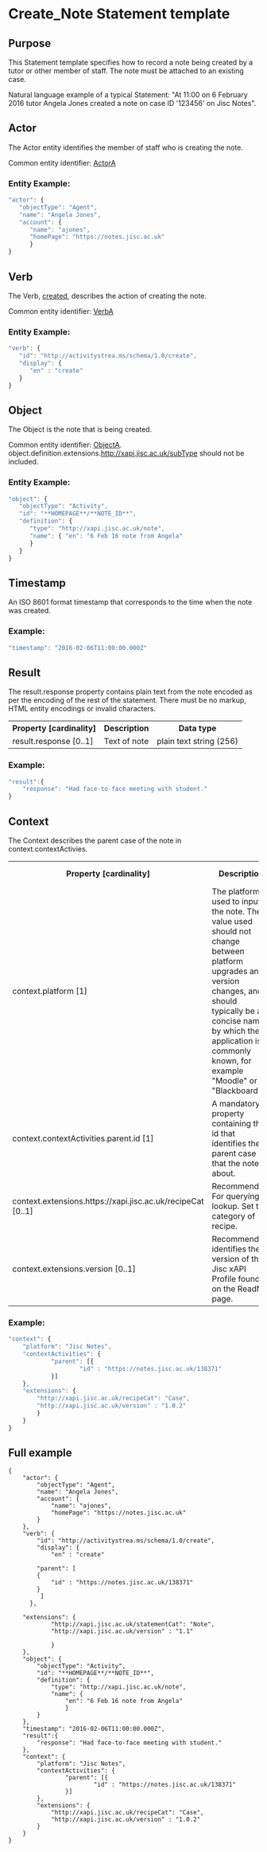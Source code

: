 # Create_Note Statement template

## Purpose
This Statement template specifies how to record a note being created by a tutor or other member of staff. The note must be attached to an existing case.

Natural language example of a typical Statement: "At 11:00 on 6 February 2016 tutor Angela Jones created a note on case ID '123456' on Jisc Notes".

## Actor
The Actor entity identifies the member of staff who is creating the note.

Common entity identifier: [ActorA](/common_structures.md#actora)

### Entity Example:

``` Javascript
"actor": {
   "objectType": "Agent",
   "name": "Angela Jones",
   "account": {
      "name": "ajones",
      "homePage": "https://notes.jisc.ac.uk"
      }
}
```

## Verb
The Verb, [created](/vocabulary.md#created), describes the action of creating the note.

Common entity identifier: [VerbA](/common_structures.md#verba)

### Entity Example:

``` javascript
"verb": {
   "id": "http://activitystrea.ms/schema/1.0/create",
   "display": {
      "en" : "create"
   }
}
```

## Object
The Object is the note that is being created.

Common entity identifier: [ObjectA](/common_structures.md#objecta). object.definition.extensions.http://xapi.jisc.ac.uk/subType should not be included.

### Entity Example:

``` javascript
"object": {
   "objectType": "Activity",
   "id": "**HOMEPAGE**/**NOTE_ID**",	
   "definition": {
      "type": "http://xapi.jisc.ac.uk/note",			
      "name": { "en": "6 Feb 16 note from Angela"
      }   
   }
}
```

## Timestamp

An ISO 8601 format timestamp that corresponds to the time when the note was created.

### Example:

``` javascript
"timestamp": "2016-02-06T11:00:00.000Z"
```

## Result
The result.response property contains plain text from the note encoded as per the encoding of the rest of the statement. There must be no markup,  HTML entity encodings or invalid characters.

<table>
	<tr><th>Property [cardinality]</th><th>Description</th><th>Data type</th></tr>
	<tr>
		<td>result.response [0..1]</td>
		<td>Text of note</td>
		<td>plain text string (256)</td>
	</tr>
</table>

### Example:

``` javascript
"result":{
	"response": "Had face-to-face meeting with student."
}
```

## Context

The Context describes the parent case of the note in context.contextActivies.

<table>
	<tr><th>Property [cardinality]</th><th>Description</th><th>Value information</</th></tr>
	<tr>
		<td>context.platform [1]</td>
		<td>The platform used to input the note. The value used should not change between platform upgrades and version changes, and should typically be a concise name by which the application is commonly known, for example "Moodle" or "Blackboard"</td>
		<td>string</td>
	</tr>
	<tr>
		<td>context.contextActivities.parent.id [1]</td>
		<td>A mandatory property containing the id that identifies the parent case that the note is about. 
		<td>string</td>
	</tr>
	<tr>
		<td>context.extensions.https://xapi.jisc.ac.uk/recipeCat [0..1]</td>
		<td>Recommended For querying lookup. Set to category of recipe.<br/></td>
		<td>string</td>
	</tr>
	<tr>
		<td>context.extensions.version [0..1]</td>
		<td>Recommended, identifies the version of the Jisc xAPI Profile found on the ReadMe page. <br/></td>
		<td>decimal</td>
	</tr>

</table>

### Example:
``` javascript
"context": {
	"platform": "Jisc Notes",
	"contextActivities": {
        	"parent": [{
            		"id" : "https://notes.jisc.ac.uk/138371"
        	}]
	},
	"extensions": {
		"http://xapi.jisc.ac.uk/recipeCat": "Case",
		"http://xapi.jisc.ac.uk/version" : "1.0.2"
		}
	}
}
```
## Full example
```
{
	"actor": {
		"objectType": "Agent",
		"name": "Angela Jones",
		"account": {
			"name": "ajones",
			"homePage": "https://notes.jisc.ac.uk"
		}
	},
	"verb": {
		"id": "http://activitystrea.ms/schema/1.0/create",
		"display": {
			"en" : "create"

        "parent": [
        {
            "id" : "https://notes.jisc.ac.uk/138371"
        }
		 ]
	  },

    "extensions": {
			"http://xapi.jisc.ac.uk/statementCat": "Note",
			"http://xapi.jisc.ac.uk/version" : "1.1"

			}
	},
	"object": {
		"objectType": "Activity",
		"id": "**HOMEPAGE**/**NOTE_ID**",	
		"definition": {
			"type": "http://xapi.jisc.ac.uk/note",
			"name": {
				"en": "6 Feb 16 note from Angela"
      			}   
   		}
	},
	"timestamp": "2016-02-06T11:00:00.000Z",
	"result":{
		"response": "Had face-to-face meeting with student."
	},
	"context": {
		"platform": "Jisc Notes",
		"contextActivities": {
        		"parent": [{
            			"id" : "https://notes.jisc.ac.uk/138371"
        		}]
		},
		"extensions": {
			"http://xapi.jisc.ac.uk/recipeCat": "Case",
			"http://xapi.jisc.ac.uk/version" : "1.0.2"
		}
	}
}
```
